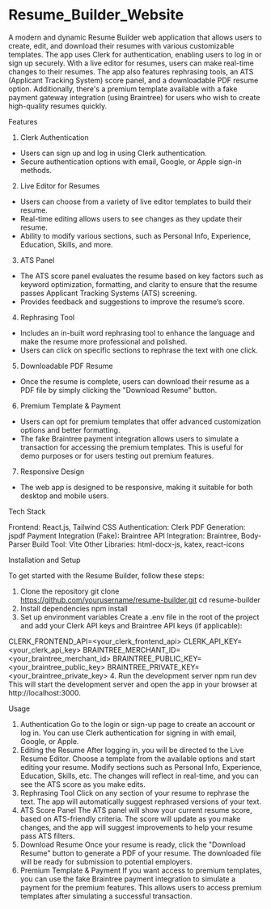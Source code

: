 # Resume_Builder_Website
A modern and dynamic Resume Builder web application that allows users to create, edit, and download their resumes with various customizable templates. The app uses Clerk for authentication, enabling users to log in or sign up securely. With a live editor for resumes, users can make real-time changes to their resumes. The app also features rephrasing tools, an ATS (Applicant Tracking System) score panel, and a downloadable PDF resume option. Additionally, there's a premium template available with a fake payment gateway integration (using Braintree) for users who wish to create high-quality resumes quickly.

Features

1. Clerk Authentication
  * Users can sign up and log in using Clerk authentication.
  * Secure authentication options with email, Google, or Apple sign-in methods.
2. Live Editor for Resumes
  * Users can choose from a variety of live editor templates to build their resume.
  * Real-time editing allows users to see changes as they update their resume.
  * Ability to modify various sections, such as Personal Info, Experience, Education, Skills, and more.
3. ATS Panel
  * The ATS score panel evaluates the resume based on key factors such as keyword optimization, formatting, and clarity to ensure that the resume passes Applicant Tracking Systems (ATS) screening.
  * Provides feedback and suggestions to improve the resume’s score.
4. Rephrasing Tool
  * Includes an in-built word rephrasing tool to enhance the language and make the resume more professional and polished.
  * Users can click on specific sections to rephrase the text with one click.
5. Downloadable PDF Resume
  * Once the resume is complete, users can download their resume as a PDF file by simply clicking the "Download Resume" button.
6. Premium Template & Payment
  * Users can opt for premium templates that offer advanced customization options and better formatting.
  * The fake Braintree payment integration allows users to simulate a transaction for accessing the premium templates. This is useful for demo purposes or for users testing out premium features.
7. Responsive Design
  * The web app is designed to be responsive, making it suitable for both desktop and mobile users.


Tech Stack

Frontend: React.js, Tailwind CSS
Authentication: Clerk
PDF Generation: jspdf
Payment Integration (Fake): Braintree
API Integration: Braintree, Body-Parser
Build Tool: Vite
Other Libraries: html-docx-js, katex, react-icons



Installation and Setup

To get started with the Resume Builder, follow these steps:

1. Clone the repository
git clone https://github.com/yourusername/resume-builder.git
cd resume-builder
2. Install dependencies
npm install
3. Set up environment variables
Create a .env file in the root of the project and add your Clerk API keys and Braintree API keys (if applicable):

CLERK_FRONTEND_API=<your_clerk_frontend_api>
CLERK_API_KEY=<your_clerk_api_key>
BRAINTREE_MERCHANT_ID=<your_braintree_merchant_id>
BRAINTREE_PUBLIC_KEY=<your_braintree_public_key>
BRAINTREE_PRIVATE_KEY=<your_braintree_private_key>
4. Run the development server
npm run dev
This will start the development server and open the app in your browser at http://localhost:3000.

Usage

1. Authentication
Go to the login or sign-up page to create an account or log in.
You can use Clerk authentication for signing in with email, Google, or Apple.
2. Editing the Resume
After logging in, you will be directed to the Live Resume Editor.
Choose a template from the available options and start editing your resume.
Modify sections such as Personal Info, Experience, Education, Skills, etc.
The changes will reflect in real-time, and you can see the ATS score as you make edits.
3. Rephrasing Tool
Click on any section of your resume to rephrase the text.
The app will automatically suggest rephrased versions of your text.
4. ATS Score Panel
The ATS panel will show your current resume score, based on ATS-friendly criteria.
The score will update as you make changes, and the app will suggest improvements to help your resume pass ATS filters.
5. Download Resume
Once your resume is ready, click the "Download Resume" button to generate a PDF of your resume.
The downloaded file will be ready for submission to potential employers.
6. Premium Template & Payment
If you want access to premium templates, you can use the fake Braintree payment integration to simulate a payment for the premium features. This allows users to access premium templates after simulating a successful transaction.

